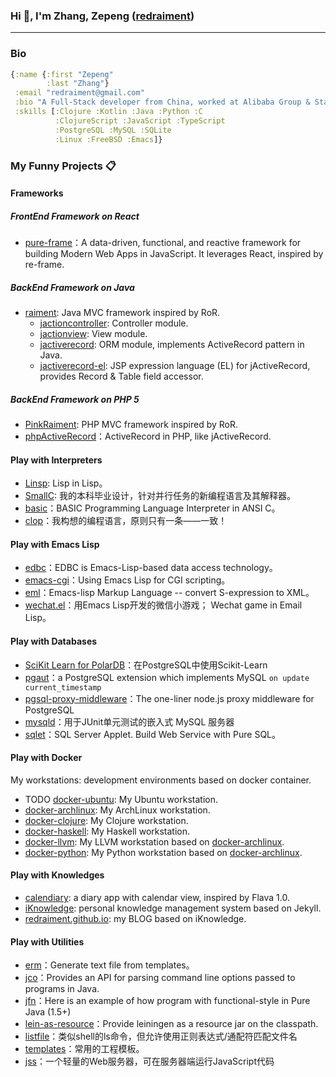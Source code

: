 ### Hi 👋, I'm Zhang, Zepeng ([redraiment](mailto:redraiment@gmail.com))

----

### Bio

```clojure
{:name {:first "Zepeng"
        :last "Zhang"}
 :email "redraiment@gmail.com"
 :bio "A Full-Stack developer from China, worked at Alibaba Group & State Streep Crop."
 :skills [:Clojure :Kotlin :Java :Python :C
          :ClojureScript :JavaScript :TypeScript
          :PostgreSQL :MySQL :SQLite
          :Linux :FreeBSD :Emacs]}
```

### My Funny Projects 📋

#### Frameworks

##### FrontEnd Framework on React

* [pure-frame](https://github.com/redraiment/pure-frame)：A data-driven, functional, and reactive framework for building Modern Web Apps in JavaScript. It leverages React, inspired by re-frame.

##### BackEnd Framework on Java

* [raiment](https://github.com/redraiment/raiment): Java MVC framework inspired by RoR.
  * [jactioncontroller](https://github.com/redraiment/jactioncontroller): Controller module.
  * [jactionview](https://github.com/redraiment/jactionview): View module.
  * [jactiverecord](https://github.com/redraiment/jactiverecord): ORM module, implements ActiveRecord pattern in Java.
  * [jactiverecord-el](https://github.com/redraiment/jactiverecord-el): JSP expression language (EL) for jActiveRecord, provides Record & Table field accessor.

##### BackEnd Framework on PHP 5

* [PinkRaiment](https://github.com/redraiment/PinkRaiment): PHP MVC framework inspired by RoR.
* [phpActiveRecord](https://github.com/redraiment/phpActiveRecord)：ActiveRecord in PHP, like jActiveRecord.

#### Play with Interpreters

* [Linsp](https://github.com/redraiment/Linsp): Lisp in Lisp。
* [SmallC](https://github.com/redraiment/SmallC): 我的本科毕业设计，针对并行任务的新编程语言及其解释器。
* [basic](https://github.com/redraiment/basic)：BASIC Programming Language Interpreter in ANSI C。
* [clop](https://github.com/redraiment/clop)：我构想的编程语言，原则只有一条——一致！

#### Play with Emacs Lisp

* [edbc](https://github.com/redraiment/edbc)：EDBC is Emacs-Lisp-based data access technology。
* [emacs-cgi](https://github.com/redraiment/emacs-cgi)：Using Emacs Lisp for CGI scripting。
* [eml](https://github.com/redraiment/eml)：Emacs-lisp Markup Language -- convert S-expression to XML。
* [wechat.el](https://github.com/redraiment/wechat.el)：用Emacs Lisp开发的微信小游戏； Wechat game in Email Lisp。

#### Play with Databases

* [SciKit Learn for PolarDB](https://github.com/redraiment/SciKit-Learn-for-PolarDB)：在PostgreSQL中使用Scikit-Learn
* [pgaut](https://github.com/redraiment/pgaut)：a PostgreSQL extension which implements MySQL `on update current_timestamp`
* [pgsql-proxy-middleware](https://github.com/redraiment/pgsql-proxy-middleware)：The one-liner node.js proxy middleware for PostgreSQL
* [mysqld](https://github.com/redraiment/mysqld)：用于JUnit单元测试的嵌入式 MySQL 服务器
* [sqlet](https://github.com/redraiment/sqlet)：SQL Server Applet. Build Web Service with Pure SQL。

#### Play with Docker

My workstations: development environments based on docker container.

* TODO [docker-ubuntu](https://github.com/redraiment/docker-ubuntu): My Ubuntu workstation.
* [docker-archlinux](https://github.com/redraiment/docker-archlinux): My ArchLinux workstation.
* [docker-clojure](https://github.com/redraiment/docker-llvm): My Clojure workstation.
* [docker-haskell](https://github.com/redraiment/docker-llvm): My Haskell workstation.
* [docker-llvm](https://github.com/redraiment/docker-llvm): My LLVM workstation based on [docker-archlinux](https://github.com/redraiment/docker-archlinux).
* [docker-python](https://github.com/redraiment/docker-llvm): My Python workstation based on [docker-archlinux](https://github.com/redraiment/docker-archlinux).

#### Play with Knowledges

* [calendiary](https://github.com/redraiment/calendiary): a diary app with calendar view, inspired by Flava 1.0.
* [iKnowledge](https://github.com/redraiment/iKnowledge): personal knowledge management system based on Jekyll.
* [redraiment.github.io](https://github.com/redraiment/redraiment.github.io): my BLOG based on iKnowledge.

#### Play with Utilities

* [erm](https://github.com/redraiment/erm)：Generate text file from templates。
* [jco](https://github.com/redraiment/jco)：Provides an API for parsing command line options passed to programs in Java.
* [jfn](https://github.com/redraiment/jfn)：Here is an example of how program with functional-style in Pure Java (1.5+)
* [lein-as-resource](https://github.com/redraiment/lein-as-resource)：Provide leiningen as a resource jar on the classpath.
* [listfile](https://github.com/redraiment/listfile)：类似shell的ls命令，但允许使用正则表达式/通配符匹配文件名
* [templates](https://github.com/redraiment/templates)：常用的工程模板。
* [jss](https://github.com/redraiment/jss)：一个轻量的Web服务器，可在服务器端运行JavaScript代码
